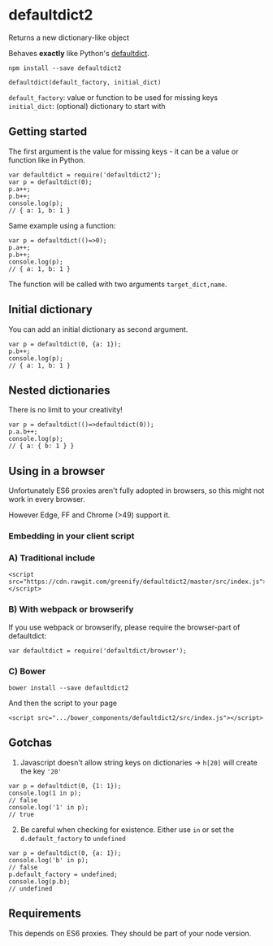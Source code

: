 defaultdict2
============

Returns a new dictionary-like object

Behaves __exactly__ like Python's [defaultdict](https://docs.python.org/2/library/collections.html#collections.defaultdict).

```
npm install --save defaultdict2
```

`defaultdict(default_factory, initial_dict)`

`default_factory`: value or function to be used for missing keys
`initial_dict`: (optional) dictionary to start with

Getting started
---------------

The first argument is the value for missing keys - it can be a value or function like in Python.

```
var defaultdict = require('defaultdict2');
var p = defaultdict(0);
p.a++; 
p.b++;
console.log(p);
// { a: 1, b: 1 }
```

Same example using a function:

```
var p = defaultdict(()=>0);
p.a++; 
p.b++;
console.log(p);
// { a: 1, b: 1 }
```

The function will be called with two arguments `target_dict,name`.

Initial dictionary
-----------------

You can add an initial dictionary as second argument.

```
var p = defaultdict(0, {a: 1});
p.b++;
console.log(p);
// { a: 1, b: 1 }
```

Nested dictionaries
-------------------

There is no limit to your creativity!

```
var p = defaultdict(()=>defaultdict(0));
p.a.b++;
console.log(p);
// { a: { b: 1 } }
```

Using in a browser
------------------

Unfortunately ES6 proxies aren't fully adopted in browsers,
so this might not work in every browser.

However Edge, FF and Chrome (>49) support it.

### Embedding in your client script

### A) Traditional include


```
<script src="https://cdn.rawgit.com/greenify/defaultdict2/master/src/index.js"></script>
```

### B) With webpack or browserify

If you use webpack or browserify, please require the browser-part of defaultdict:

```
var defaultdict = require('defaultdict/browser');
```

### C) Bower


```
bower install --save defaultdict2
```

And then the script to your page 

```
<script src=".../bower_components/defaultdict2/src/index.js"></script>
```

Gotchas
-------

1) Javascript doesn't allow string keys on dictionaries -> `h[20]` will create the key `'20'`

```
var p = defaultdict(0, {1: 1});
console.log(1 in p);
// false
console.log('1' in p);
// true
```

2) Be careful when checking for existence. Either use `in` or set the `d.default_factory` to `undefined`

```
var p = defaultdict(0, {a: 1});
console.log('b' in p);
// false
p.default_factory = undefined;
console.log(p.b);
// undefined
```

Requirements
------------

This depends on ES6 proxies. They should be part of your node version.

